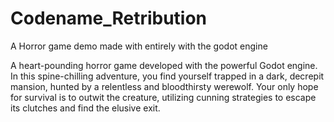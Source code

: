 # Codename_Retribution

A Horror game demo made with entirely with the godot engine

A heart-pounding horror game developed with the powerful Godot engine. In this spine-chilling adventure, you find yourself trapped in a dark, decrepit mansion, hunted by a relentless and bloodthirsty werewolf. Your only hope for survival is to outwit the creature, utilizing cunning strategies to escape its clutches and find the elusive exit.
